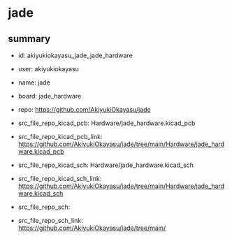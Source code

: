 # jade
 
## summary 
* id: akiyukiokayasu_jade_jade_hardware
* user: akiyukiokayasu
* name: jade
* board: jade_hardware
* repo: https://github.com/AkiyukiOkayasu/jade
* src_file_repo_kicad_pcb: Hardware/jade_hardware.kicad_pcb
* src_file_repo_kicad_pcb_link: https://github.com/AkiyukiOkayasu/jade/tree/main/Hardware/jade_hardware.kicad_pcb
* src_file_repo_kicad_sch: Hardware/jade_hardware.kicad_sch
* src_file_repo_kicad_sch_link: https://github.com/AkiyukiOkayasu/jade/tree/main/Hardware/jade_hardware.kicad_sch

* src_file_repo_sch: 
* src_file_repo_sch_link: https://github.com/AkiyukiOkayasu/jade/tree/main/






